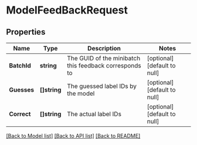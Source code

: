 # ModelFeedBackRequest

## Properties
Name | Type | Description | Notes
------------ | ------------- | ------------- | -------------
**BatchId** | **string** | The GUID of the minibatch this feedback corresponds to | [optional] [default to null]
**Guesses** | **[]string** | The guessed label IDs by the model | [optional] [default to null]
**Correct** | **[]string** | The actual label IDs | [optional] [default to null]

[[Back to Model list]](../README.md#documentation-for-models) [[Back to API list]](../README.md#documentation-for-api-endpoints) [[Back to README]](../README.md)


